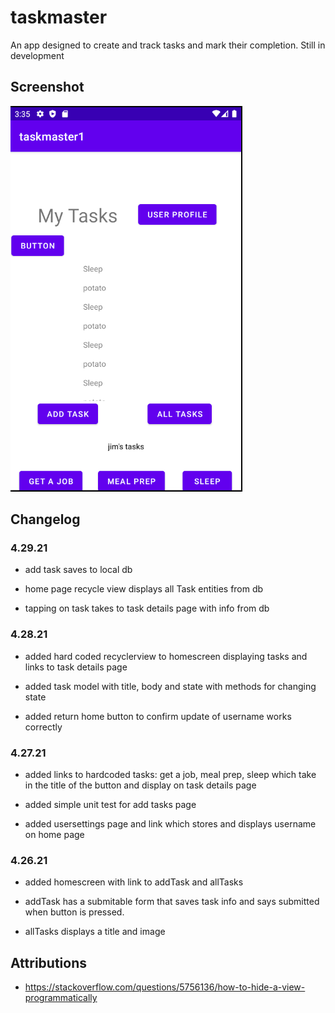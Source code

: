 # taskmaster

An app designed to create and track tasks and mark their completion. Still in development

## Screenshot

![](screenshots/homescreen428.PNG)

## Changelog

### 4.29.21

- add task saves to local db

- home page recycle view displays all Task entities from db

- tapping on task takes to task details page with info from db


### 4.28.21

- added hard coded recyclerview to homescreen displaying tasks and links to task details page

- added task model with title, body and state with methods for changing state

- added return home button to confirm update of username works correctly

### 4.27.21

- added links to hardcoded tasks: get a job, meal prep, sleep which take in the title of the button and display on task details page

- added simple unit test for add tasks page

- added usersettings page and link which stores and displays username on home page

### 4.26.21

- added homescreen with link to addTask and allTasks

- addTask has a submitable form that saves task info and says submitted when button is pressed.

- allTasks displays a title and image



## Attributions

- https://stackoverflow.com/questions/5756136/how-to-hide-a-view-programmatically
